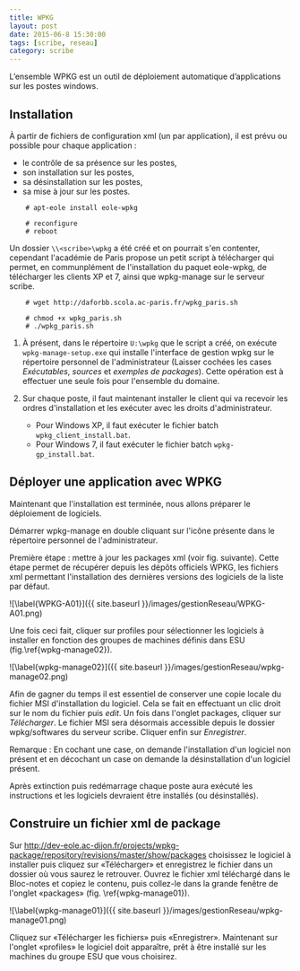 ```yaml
---
title: WPKG
layout: post
date: 2015-06-8 15:30:00
tags: [scribe, reseau]
category: scribe
---
```


L’ensemble WPKG est un outil de déploiement automatique d’applications sur les
postes windows.

## Installation

À partir de fichiers de configuration xml (un par application),
il est prévu ou possible pour chaque application :

-   le contrôle de sa présence sur les postes,
-   son installation sur les postes,
-   sa désinstallation sur les postes,
-   sa mise à jour sur les postes.

```
    # apt-eole install eole-wpkg

    # reconfigure
    # reboot
```

Un dossier `\\<scribe>\wpkg` a été créé et on pourrait s'en contenter, cependant
l'académie de Paris propose un petit script à télécharger qui permet, en
communplément de l'installation du paquet eole-wpkg, de télécharger les clients
XP et 7, ainsi que wpkg-manage sur le serveur scribe.


```
    # wget http://daforbb.scola.ac-paris.fr/wpkg_paris.sh

    # chmod +x wpkg_paris.sh
    # ./wpkg_paris.sh
```

1.  À présent, dans le répertoire `U:\wpkg` que le script a créé, on exécute
    `wpkg-manage-setup.exe` qui installe l'interface de gestion wpkg sur le
    répertoire personnel de l'administrateur (Laisser cochées les cases
    *Exécutables*, *sources* et *exemples de packages*). Cette opération est à
    effectuer une seule fois pour l'ensemble du domaine.

2.  Sur chaque poste, il faut maintenant installer le client qui va recevoir les
    ordres d'installation et les exécuter avec les droits d'administrateur.

    -   Pour Windows XP, il faut exécuter le fichier batch
        `wpkg_client_install.bat`.
    -   Pour Windows 7, il faut exécuter le fichier batch `wpkg-gp_install.bat`.

## Déployer une application avec WPKG

Maintenant que l'installation est terminée, nous allons préparer le déploiement
de logiciels.

Démarrer wpkg-manage en double cliquant sur l'icône présente dans le répertoire
personnel de l'administrateur.

Première étape : mettre à jour les packages xml (voir fig. suivante). Cette
étape permet de récupérer depuis les dépôts officiels WPKG, les fichiers xml
permettant l'installation des dernières versions des logiciels de la liste par
défaut.

![\label{WPKG-A01}]({{ site.baseurl }}/images/gestionReseau/WPKG-A01.png)

Une fois ceci fait, cliquer sur profiles pour sélectionner les logiciels à
installer en fonction des groupes de machines définis dans ESU
(fig.\ref{wpkg-manage02}).

![\label{wpkg-manage02}]({{ site.baseurl }}/images/gestionReseau/wpkg-manage02.png)

Afin de gagner du temps il est essentiel de conserver une copie locale du
fichier MSI d'installation du logiciel. Cela se fait en effectuant un clic droit
sur le nom du fichier puis *edit*. Un fois dans l'onglet packages, cliquer sur
*Télécharger*. Le fichier MSI sera désormais accessible depuis le dossier
wpkg/softwares du serveur scribe. Cliquer enfin sur *Enregistrer*.

Remarque : En cochant une case, on demande l'installation d'un logiciel non
présent et en décochant un case on demande la désinstallation d'un logiciel
présent.

Après extinction puis redémarrage chaque poste aura exécuté les instructions et
les logiciels devraient être installés (ou désinstallés).

## Construire un fichier xml de package

Sur
<http://dev-eole.ac-dijon.fr/projects/wpkg-package/repository/revisions/master/show/packages>
choisissez le logiciel à installer puis cliquez sur «Télécharger» et enregistrez
le fichier dans un dossier où vous saurez le retrouver. Ouvrez le fichier xml
téléchargé dans le Bloc-notes et copiez le contenu, puis collez-le dans la
grande fenêtre de l'onglet «packages» (fig. \ref{wpkg-manage01}).

![\label{wpkg-manage01}]({{ site.baseurl }}/images/gestionReseau/wpkg-manage01.png)

Cliquez sur «Télécharger les fichiers» puis «Enregistrer». Maintenant sur
l'onglet «profiles» le logiciel doit apparaître, prêt à être installé sur les
machines du groupe ESU que vous choisirez.

